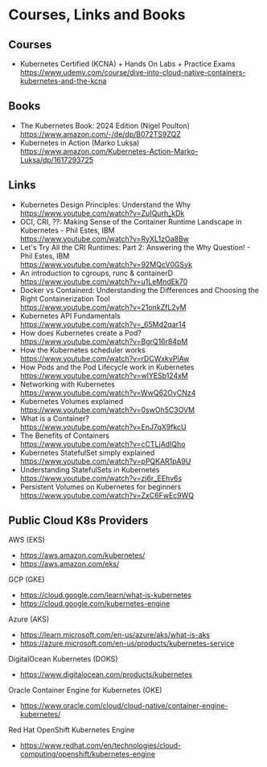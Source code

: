 # Courses, Links and Books

## Courses

- Kubernetes Certified (KCNA) + Hands On Labs + Practice Exams <br/>
  https://www.udemy.com/course/dive-into-cloud-native-containers-kubernetes-and-the-kcna

## Books

- The Kubernetes Book: 2024 Edition (Nigel Poulton) <br/>
  https://www.amazon.com/-/de/dp/B072TS9ZQZ
- Kubernetes in Action (Marko Luksa) <br/>
  https://www.amazon.com/Kubernetes-Action-Marko-Luksa/dp/1617293725

## Links

- Kubernetes Design Principles: Understand the Why <br/>
  https://www.youtube.com/watch?v=ZuIQurh_kDk
- OCI, CRI, ??: Making Sense of the Container Runtime Landscape in Kubernetes - Phil Estes, IBM <br/>
  https://www.youtube.com/watch?v=RyXL1zOa8Bw
- Let's Try All the CRI Runtimes: Part 2: Answering the Why Question! - Phil Estes, IBM <br/>
  https://www.youtube.com/watch?v=92MQcV0GSyk
- An introduction to cgroups, runc & containerD <br/>
  https://www.youtube.com/watch?v=u1LeMndEk70
- Docker vs Containerd: Understanding the Differences and Choosing the Right Containerization Tool <br/>
  https://www.youtube.com/watch?v=21onkZfL2yM
- Kubernetes API Fundamentals <br/>
  https://www.youtube.com/watch?v=_65Md2qar14
- How does Kubernetes create a Pod? <br/>
  https://www.youtube.com/watch?v=BgrQ16r84pM
- How the Kubernetes scheduler works <br/>
  https://www.youtube.com/watch?v=rDCWxkvPlAw
- How Pods and the Pod Lifecycle work in Kubernetes <br/>
  https://www.youtube.com/watch?v=wlYESb124xM
- Networking with Kubernetes <br/>
  https://www.youtube.com/watch?v=WwQ62OyCNz4
- Kubernetes Volumes explained <br/>
  https://www.youtube.com/watch?v=0swOh5C3OVM
- What is a Container? <br/>
  https://www.youtube.com/watch?v=EnJ7qX9fkcU
- The Benefits of Containers <br/>
  https://www.youtube.com/watch?v=cCTLjAdIQho
- Kubernetes StatefulSet simply explained <br/>
  https://www.youtube.com/watch?v=pPQKAR1pA9U
- Understanding StatefulSets in Kubernetes <br/>
  https://www.youtube.com/watch?v=zj6r_EEhv6s
- Persistent Volumes on Kubernetes for beginners <br/>
  https://www.youtube.com/watch?v=ZxC6FwEc9WQ

## Public Cloud K8s Providers

AWS (EKS)
- https://aws.amazon.com/kubernetes/
- https://aws.amazon.com/eks/

GCP (GKE)
- https://cloud.google.com/learn/what-is-kubernetes
- https://cloud.google.com/kubernetes-engine

Azure (AKS)
- https://learn.microsoft.com/en-us/azure/aks/what-is-aks
- https://azure.microsoft.com/en-us/products/kubernetes-service

DigitalOcean Kubernetes (DOKS)
- https://www.digitalocean.com/products/kubernetes

Oracle Container Engine for Kubernetes (OKE)
- https://www.oracle.com/cloud/cloud-native/container-engine-kubernetes/

Red Hat OpenShift Kubernetes Engine
- https://www.redhat.com/en/technologies/cloud-computing/openshift/kubernetes-engine
